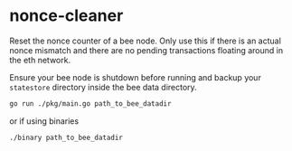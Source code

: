 # nonce-cleaner

Reset the nonce counter of a bee node. 
Only use this if there is an actual nonce mismatch and there are no pending transactions floating around in the eth network.

Ensure your bee node is shutdown before running and backup your `statestore` directory inside the bee data directory.

```sh
go run ./pkg/main.go path_to_bee_datadir
```

or if using binaries
```sh
./binary path_to_bee_datadir
```
